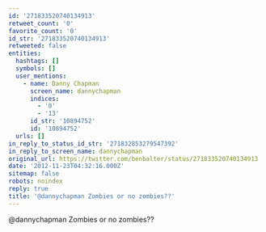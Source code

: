 ```yaml
---
id: '271833520740134913'
retweet_count: '0'
favorite_count: '0'
id_str: '271833520740134913'
retweeted: false
entities:
  hashtags: []
  symbols: []
  user_mentions:
    - name: Danny Chapman
      screen_name: dannychapman
      indices:
        - '0'
        - '13'
      id_str: '10894752'
      id: '10894752'
  urls: []
in_reply_to_status_id_str: '271832853279547392'
in_reply_to_screen_name: dannychapman
original_url: https://twitter.com/benbalter/status/271833520740134913
date: '2012-11-23T04:32:16.000Z'
sitemap: false
robots: noindex
reply: true
title: '@dannychapman Zombies or no zombies??'
---
```


@dannychapman Zombies or no zombies??